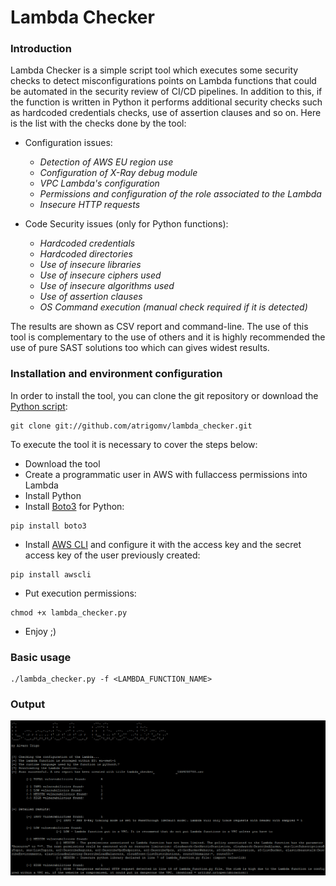 # Lambda Checker

### Introduction
Lambda Checker is a simple script tool which executes some security checks to detect misconfigurations points on Lambda functions that could be automated in the security review of CI/CD pipelines. In addition to this, if the function is written in Python it performs additional security checks such as hardcoded credentials checks, use of assertion clauses and so on. Here is the list with the checks done by the tool:

* Configuration issues:
  * _Detection of AWS EU region use_
  * _Configuration of X-Ray debug module_
  * _VPC Lambda's configuration_
  * _Permissions and configuration of the role associated to the Lambda_
  * _Insecure HTTP requests_

* Code Security issues (only for Python functions):
  * _Hardcoded credentials_
  * _Hardcoded directories_
  * _Use of insecure libraries_
  * _Use of insecure ciphers used_
  * _Use of insecure algorithms used_
  * _Use of assertion clauses_
  * _OS Command execution (manual check required if it is detected)_

The results are shown as CSV report and command-line. The use of this tool is complementary to the use of others and it is highly recommended the use of pure SAST solutions too which can gives widest results.

### Installation and environment configuration
In order to install the tool, you can clone the git repository or download the [Python script](https://github.com/atrigomv/lambda_checker/blob/master/lambda_checker.py):
```
git clone git://github.com/atrigomv/lambda_checker.git
```
To execute the tool it is necessary to cover the steps below:
* Download the tool
* Create a programmatic user in AWS with fullaccess permissions into Lambda
* Install Python
* Install [Boto3](https://boto3.amazonaws.com/v1/documentation/api/latest/guide/quickstart.html) for Python:
```
pip install boto3
```
* Install [AWS CLI](https://aws.amazon.com/cli/?nc1=h_ls) and configure it with the access key and the secret access key of the user previously created:
```
pip install awscli
```
* Put execution permissions:
```
chmod +x lambda_checker.py
```
* Enjoy ;)

### Basic usage
```
./lambda_checker.py -f <LAMBDA_FUNCTION_NAME>
```

### Output
![Image01](/image01.PNG)
